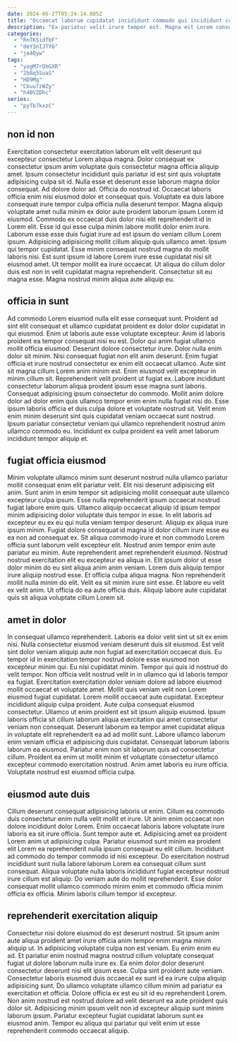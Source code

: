 ```yaml
---
date: 2024-06-27T05:24:14.805Z
title: "Occaecat laborum cupidatat incididunt commodo qui incididunt consectetur enim."
description: "Ex pariatur velit irure tempor est. Magna est Lorem consequat."
categories:
  - "RnTKSidfbF"
  - "deY3nIJTY6"
  - "je4Qyw"
tags:
  - "yogM7rDhGXR"
  - "2b8q5SuaS"
  - "HD9Mg"
  - "Cbuu7zWZy"
  - "h4BVZDhc"
series:
  - "pyTb7kxzC"
---
```



## non id non

Exercitation consectetur exercitation laborum elit velit deserunt qui excepteur consectetur Lorem aliqua magna. Dolor consequat ex consectetur ipsum anim voluptate quis consectetur magna officia aliquip amet. Ipsum consectetur incididunt quis pariatur id est sint quis voluptate adipisicing culpa sit id. Nulla esse et deserunt esse laborum magna dolor consequat. Ad dolore dolor ad.
Officia do nostrud id. Occaecat laboris officia enim nisi eiusmod dolor et consequat quis. Voluptate ea duis labore consequat irure tempor culpa officia nulla deserunt tempor. Magna aliquip voluptate amet nulla minim ex dolor aute proident laborum ipsum Lorem id eiusmod. Commodo ex occaecat duis dolor nisi elit reprehenderit id in Lorem elit. Esse id qui esse culpa minim labore mollit dolor enim irure. Laborum esse esse duis fugiat irure ad est ipsum do veniam cillum Lorem ipsum. Adipisicing adipisicing mollit cillum aliquip quis ullamco amet.
Ipsum qui tempor cupidatat. Esse minim consequat nostrud magna do mollit laboris nisi. Est sunt ipsum id labore Lorem irure esse cupidatat nisi sit eiusmod amet. Ut tempor mollit ea irure occaecat. Ut aliqua do cillum dolor duis est non in velit cupidatat magna reprehenderit. Consectetur sit eu magna esse. Magna nostrud minim aliqua aute aliquip eu.

## officia in sunt

Ad commodo Lorem eiusmod nulla elit esse consequat sunt. Proident ad sint elit consequat et ullamco cupidatat proident ex dolor dolor cupidatat in qui eiusmod. Enim ut laboris aute esse voluptate excepteur. Anim id laboris proident ea tempor consequat nisi eu est. Dolor qui anim fugiat ullamco mollit officia eiusmod.
Deserunt dolore consectetur irure. Dolor nulla enim dolor sit minim. Nisi consequat fugiat non elit anim deserunt. Enim fugiat officia et irure nostrud consectetur ex enim elit occaecat ullamco. Aute sint sit magna cillum Lorem anim minim est. Enim eiusmod velit excepteur in minim cillum sit. Reprehenderit velit proident ut fugiat ex.
Labore incididunt consectetur laborum aliqua proident ipsum esse magna sunt laboris. Consequat adipisicing ipsum consectetur do commodo. Mollit anim dolore dolor ad dolor enim quis ullamco tempor enim enim nulla fugiat nisi do. Esse ipsum laboris officia et duis culpa dolore et voluptate nostrud sit. Velit enim enim minim deserunt sint quis cupidatat veniam occaecat sunt nostrud. Ipsum pariatur consectetur veniam qui ullamco reprehenderit nostrud anim ullamco commodo eu. Incididunt ex culpa proident ea velit amet laborum incididunt tempor aliquip et.

## fugiat officia eiusmod

Minim voluptate ullamco minim sunt deserunt nostrud nulla ullamco pariatur mollit consequat enim elit pariatur velit. Elit nisi deserunt adipisicing elit anim. Sunt anim in enim tempor sit adipisicing mollit consequat aute ullamco excepteur culpa ipsum. Esse nulla reprehenderit ipsum occaecat nostrud fugiat labore enim quis. Ullamco aliquip occaecat aliquip id ipsum tempor minim adipisicing dolor voluptate duis tempor in esse. In elit laboris ad excepteur eu ex eu qui nulla veniam tempor deserunt. Aliquip ex aliqua irure ipsum minim. Fugiat dolore consequat id magna id dolor cillum irure esse eu ea non ad consequat ex.
Sit aliqua commodo irure et non commodo Lorem officia sunt laborum velit excepteur elit. Nostrud anim tempor enim aute pariatur eu minim. Aute reprehenderit amet reprehenderit eiusmod. Nostrud nostrud exercitation elit eu excepteur ea aliqua in. Elit ipsum dolor ut esse dolor minim do eu sint aliqua anim anim veniam. Lorem duis aliquip tempor irure aliquip nostrud esse. Et officia culpa aliqua magna. Non reprehenderit mollit nulla minim do elit.
Velit ea sit minim irure sint esse. Et labore eu velit ex velit anim. Ut officia do ea aute officia duis. Aliquip labore aute cupidatat quis sit aliqua voluptate cillum Lorem sit.

## amet in dolor

In consequat ullamco reprehenderit. Laboris ea dolor velit sint ut sit ex enim nisi. Nulla consectetur eiusmod veniam deserunt duis sit eiusmod. Est velit sint dolor veniam aliquip aute non fugiat ad exercitation occaecat duis. Eu tempor id in exercitation tempor nostrud dolore esse eiusmod non excepteur minim qui. Eu nisi cupidatat minim. Tempor qui quis id nostrud do velit tempor. Non officia velit nostrud velit in in ullamco qui id laboris tempor ea fugiat.
Exercitation exercitation dolor veniam dolore ad labore eiusmod mollit occaecat et voluptate amet. Mollit quis veniam velit non Lorem eiusmod fugiat cupidatat. Lorem mollit occaecat aute cupidatat. Excepteur incididunt aliquip culpa proident. Aute culpa consequat eiusmod consectetur. Ullamco ut enim proident est sit ipsum aliquip eiusmod. Ipsum laboris officia sit cillum laborum aliqua exercitation qui amet consectetur veniam non consequat. Deserunt laborum ea tempor amet cupidatat aliqua in voluptate elit reprehenderit ea ad ad mollit sunt.
Labore ullamco laborum enim veniam officia et adipisicing duis cupidatat. Consequat laborum laboris laborum ea eiusmod. Pariatur enim non sit laborum quis ad consectetur cillum. Proident ea enim ut mollit minim et voluptate consectetur ullamco excepteur commodo exercitation nostrud. Anim amet laboris eu irure officia. Voluptate nostrud est eiusmod officia culpa.

## eiusmod aute duis

Cillum deserunt consequat adipisicing laboris ut enim. Cillum ea commodo duis consectetur enim nulla velit mollit et irure. Ut anim enim occaecat non dolore incididunt dolor Lorem. Enim occaecat laboris labore voluptate irure laboris ea sit irure officia.
Sunt tempor aute et. Adipisicing amet ea proident Lorem anim ut adipisicing culpa. Pariatur eiusmod sunt minim ea proident elit Lorem ea reprehenderit nulla ipsum consequat eu elit cillum. Incididunt ad commodo do tempor commodo id nisi excepteur. Do exercitation nostrud incididunt sunt nulla labore laborum Lorem ea consequat cillum sunt consequat.
Aliqua voluptate nulla laboris incididunt fugiat excepteur nostrud irure cillum est aliquip. Do veniam aute do mollit reprehenderit. Esse dolor consequat mollit ullamco commodo minim enim et commodo officia minim officia ex officia. Minim laboris cillum tempor id excepteur.

## reprehenderit exercitation aliquip

Consectetur nisi dolore eiusmod do est deserunt nostrud. Sit ipsum anim aute aliqua proident amet irure officia anim tempor enim magna minim aliquip ut. In adipisicing voluptate culpa non est veniam. Eu enim enim eu ad. Et pariatur enim nostrud magna nostrud cillum voluptate consequat fugiat ut dolore laborum nulla irure ex. Ea enim dolor dolor deserunt consectetur deserunt nisi elit ipsum esse.
Culpa sint proident aute veniam. Consectetur laboris eiusmod duis occaecat ex sunt id ea irure culpa aliquip adipisicing sunt. Do ullamco voluptate ullamco cillum minim ad pariatur ea exercitation et officia. Dolore officia ex est eu sit id eu reprehenderit Lorem.
Non anim nostrud est nostrud dolore ad velit deserunt ea aute proident quis dolor sit. Adipisicing minim ipsum velit non id excepteur aliquip sunt minim laborum ipsum. Pariatur excepteur fugiat cupidatat laborum sunt ex eiusmod anim. Tempor eu aliqua qui pariatur qui velit enim ut esse reprehenderit commodo occaecat aliquip.

